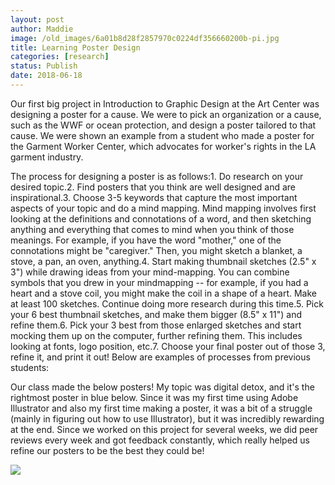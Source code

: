 ```yaml
---
layout: post
author: Maddie
image: /old_images/6a01b8d28f2857970c0224df356660200b-pi.jpg
title: Learning Poster Design
categories: [research]
status: Publish
date: 2018-06-18
---
```


Our first big project in Introduction to Graphic Design at the Art Center was designing a poster for a cause. We were to pick an organization or a cause, such as the WWF or ocean protection, and design a poster tailored to that cause. We were shown an example from a student who made a poster for the Garment Worker Center, which advocates for worker's rights in the LA garment industry.

The process for designing a poster is as follows:1. Do research on your desired topic.2. Find posters that you think are well designed and are inspirational.3. Choose 3-5 keywords that capture the most important aspects of your topic and do a mind mapping. Mind mapping involves first looking at the definitions and connotations of a word, and then sketching anything and everything that comes to mind when you think of those meanings. For example, if you have the word "mother," one of the connotations might be "caregiver." Then, you might sketch a blanket, a stove, a pan, an oven, anything.4. Start making thumbnail sketches (2.5" x 3") while drawing ideas from your mind-mapping. You can combine symbols that you drew in your mindmapping -- for example, if you had a heart and a stove coil, you might make the coil in a shape of a heart. Make at least 100 sketches. Continue doing more research during this time.5. Pick your 6 best thumbnail sketches, and make them bigger (8.5" x 11") and refine them.6. Pick your 3 best from those enlarged sketches and start mocking them up on the computer, further refining them. This includes looking at fonts, logo position, etc.7. Choose your final poster out of those 3, refine it, and print it out!
Below are examples of processes from previous students:

Our class made the below posters! My topic was digital detox, and it's the rightmost poster in blue below. Since it was my first time using Adobe Illustrator and also my first time making a poster, it was a bit of a struggle (mainly in figuring out how to use Illustrator), but it was incredibly rewarding at the end. Since we worked on this project for several weeks, we did peer reviews every week and got feedback constantly, which really helped us refine our posters to be the best they could be!


![](/old_images/caltech_as_it_happens/6a0105349b8251970b0223c84dbca6200c.jpg)
